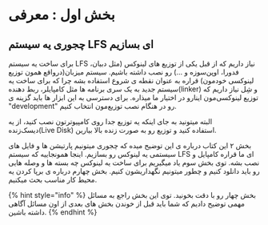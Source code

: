 # بخش اول : معرفی

## چجوری یه سیستم LFS ای بسازیم

برای ساخت یه سیستم LFS نیاز داریم که از قبل یکی از توزیع های لینوکس \(مثل دبیان، فدورا، اوپن‌سوزه و ...\) رو نصب داشته باشیم. سیستم میزبان\(درواقع همون توزیع لینوکسی خودمون\) قراره به عنوان نقطه ی شروع استفاده بشه چرا که برای ساخت یه سیستم جدید به یک سری برنامه ها مثل کامپایلر، ربط دهنده\(linker\) و شِل نیاز داریم که توزیع لینوکسی‌مون اینارو در اختیار ما میذاره. برای دسترسی به این ابزار ها باید گزینه ی "development" رو در هنگام نصب توزیع‌مون انتخاب کنیم.

البته میتونید به جای اینکه یه توزیع جدا روی کامپیوترتون نصب کنید، از یه دیسک‌زنده\(Live Disk\) استفاده کنید و توزیع رو به صورت زنده بالا بیارین.

بخش ۲ این کتاب درباره ی این توضیح میده که چجوری میتونیم پارتیشن ها و فایل های سیستمی یه لینوکس رو بسازیم. اینجا همونجاییه که سیستم LFS ای ما قراره کامپایل و نصب بشه. توی بخش سوم یاد میگیریم برای ساخت یه لینوکس چه بسته ها و وصله هایی رو باید دانلود کنیم و چطور میتونیم نگهداریشون کنیم. بخش چهارم درباره ی برپا کردن یه محیط کار مناسب بحث میکنیم.

{% hint style="info" %}
بخش چهار رو با دقت بخونید. توی این بخش راجع به مسائل مهمی توضیح دادیم که شما باید قبل از خوندن بخش های بعدی از اون مسائل آگاهی داشته باشین.
{% endhint %}



